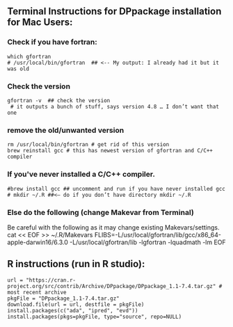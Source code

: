 ## Terminal Instructions for DPpackage installation for Mac Users:
### Check if you have fortran:
	which gfortran
	# /usr/local/bin/gfortran  ## <-- My output: I already had it but it was old

### Check the version
	gfortran -v  ## check the version
	 # it outputs a bunch of stuff, says version 4.8 … I don’t want that one
### remove the old/unwanted version	 
	rm /usr/local/bin/gfortran # get rid of this version
	brew reinstall gcc # this has newest version of gfortran and C/C++ compiler
### If you've never installed a C/C++ compiler.
	#brew install gcc ## uncomment and run if you have never installed gcc
	# mkdir ~/.R ##<— do if you don’t have directory mkdir ~/.R
### Else do the following (change Makevar from Terminal)
Be careful with the following as it may change existing Makevars/settings.
	cat << EOF >> ~/.R/Makevars
	FLIBS=-L/usr/local/gfortran/lib/gcc/x86_64-apple-darwin16/6.3.0 -L/usr/local/gfortran/lib -lgfortran -lquadmath -lm
	EOF


## R instructions (run in R studio):
	url = "https://cran.r-project.org/src/contrib/Archive/DPpackage/DPpackage_1.1-7.4.tar.gz" # most recent archive
	pkgFile = "DPpackage_1.1-7.4.tar.gz"
	download.file(url = url, destfile = pkgFile)
	install.packages(c("ada", "ipred", "evd"))
	install.packages(pkgs=pkgFile, type="source", repo=NULL)
